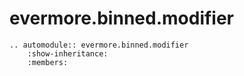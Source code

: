 # evermore.binned.modifier

```{eval-rst}
.. automodule:: evermore.binned.modifier
    :show-inheritance:
    :members:
```
